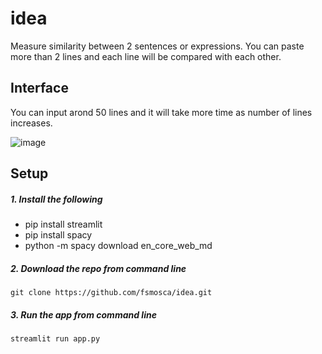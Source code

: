 # idea

Measure similarity between 2 sentences or expressions. You can paste more than 2 lines and each line will be compared with each other.

## Interface

You can input arond 50 lines and it will take more time as number of lines increases.

![image](https://user-images.githubusercontent.com/22366935/181607674-0c683387-231f-465a-88a7-43403303f0e9.png)


## Setup

##### 1. Install the following

  * pip install streamlit
  * pip install spacy
  * python -m spacy download en_core_web_md

##### 2. Download the repo from command line

```
git clone https://github.com/fsmosca/idea.git
```

##### 3. Run the app from command line

```
streamlit run app.py
```
